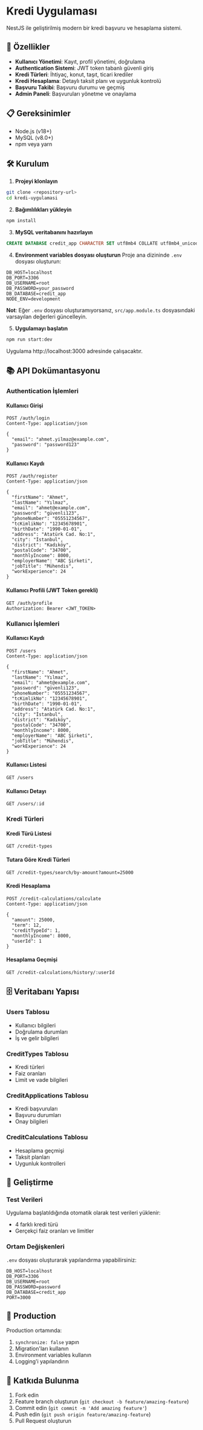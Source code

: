 # Kredi Uygulaması

NestJS ile geliştirilmiş modern bir kredi başvuru ve hesaplama sistemi.

## 🚀 Özellikler

- **Kullanıcı Yönetimi**: Kayıt, profil yönetimi, doğrulama
- **Authentication Sistemi**: JWT token tabanlı güvenli giriş
- **Kredi Türleri**: İhtiyaç, konut, taşıt, ticari krediler
- **Kredi Hesaplama**: Detaylı taksit planı ve uygunluk kontrolü
- **Başvuru Takibi**: Başvuru durumu ve geçmiş
- **Admin Paneli**: Başvuruları yönetme ve onaylama

## 📋 Gereksinimler

- Node.js (v18+)
- MySQL (v8.0+)
- npm veya yarn

## 🛠️ Kurulum

1. **Projeyi klonlayın**
```bash
git clone <repository-url>
cd kredi-uygulamasi
```

2. **Bağımlılıkları yükleyin**
```bash
npm install
```

3. **MySQL veritabanını hazırlayın**
```sql
CREATE DATABASE credit_app CHARACTER SET utf8mb4 COLLATE utf8mb4_unicode_ci;
```

4. **Environment variables dosyası oluşturun**
Proje ana dizininde `.env` dosyası oluşturun:
```env
DB_HOST=localhost
DB_PORT=3306
DB_USERNAME=root
DB_PASSWORD=your_password
DB_DATABASE=credit_app
NODE_ENV=development
```

**Not**: Eğer `.env` dosyası oluşturamıyorsanız, `src/app.module.ts` dosyasındaki varsayılan değerleri güncelleyin.

5. **Uygulamayı başlatın**
```bash
npm run start:dev
```

Uygulama http://localhost:3000 adresinde çalışacaktır.

## 📚 API Dokümantasyonu

### Authentication İşlemleri

#### Kullanıcı Girişi
```http
POST /auth/login
Content-Type: application/json

{
  "email": "ahmet.yilmaz@example.com",
  "password": "password123"
}
```

#### Kullanıcı Kaydı
```http
POST /auth/register
Content-Type: application/json

{
  "firstName": "Ahmet",
  "lastName": "Yılmaz",
  "email": "ahmet@example.com",
  "password": "güvenli123",
  "phoneNumber": "05551234567",
  "tcKimlikNo": "12345678901",
  "birthDate": "1990-01-01",
  "address": "Atatürk Cad. No:1",
  "city": "İstanbul",
  "district": "Kadıköy",
  "postalCode": "34700",
  "monthlyIncome": 8000,
  "employerName": "ABC Şirketi",
  "jobTitle": "Mühendis",
  "workExperience": 24
}
```

#### Kullanıcı Profili (JWT Token gerekli)
```http
GET /auth/profile
Authorization: Bearer <JWT_TOKEN>
```

### Kullanıcı İşlemleri

#### Kullanıcı Kaydı
```http
POST /users
Content-Type: application/json

{
  "firstName": "Ahmet",
  "lastName": "Yılmaz",
  "email": "ahmet@example.com",
  "password": "güvenli123",
  "phoneNumber": "05551234567",
  "tcKimlikNo": "12345678901",
  "birthDate": "1990-01-01",
  "address": "Atatürk Cad. No:1",
  "city": "İstanbul",
  "district": "Kadıköy",
  "postalCode": "34700",
  "monthlyIncome": 8000,
  "employerName": "ABC Şirketi",
  "jobTitle": "Mühendis",
  "workExperience": 24
}
```

#### Kullanıcı Listesi
```http
GET /users
```

#### Kullanıcı Detayı
```http
GET /users/:id
```

### Kredi Türleri

#### Kredi Türü Listesi
```http
GET /credit-types
```

#### Tutara Göre Kredi Türleri
```http
GET /credit-types/search/by-amount?amount=25000
```



#### Kredi Hesaplama
```http
POST /credit-calculations/calculate
Content-Type: application/json

{
  "amount": 25000,
  "term": 12,
  "creditTypeId": 1,
  "monthlyIncome": 8000,
  "userId": 1
}
```

#### Hesaplama Geçmişi
```http
GET /credit-calculations/history/:userId
```

## 🗄️ Veritabanı Yapısı

### Users Tablosu
- Kullanıcı bilgileri
- Doğrulama durumları
- İş ve gelir bilgileri

### CreditTypes Tablosu
- Kredi türleri
- Faiz oranları
- Limit ve vade bilgileri

### CreditApplications Tablosu
- Kredi başvuruları
- Başvuru durumları
- Onay bilgileri

### CreditCalculations Tablosu
- Hesaplama geçmişi
- Taksit planları
- Uygunluk kontrolleri

## 🔧 Geliştirme

### Test Verileri
Uygulama başlatıldığında otomatik olarak test verileri yüklenir:
- 4 farklı kredi türü
- Gerçekçi faiz oranları ve limitler

### Ortam Değişkenleri
`.env` dosyası oluşturarak yapılandırma yapabilirsiniz:
```env
DB_HOST=localhost
DB_PORT=3306
DB_USERNAME=root
DB_PASSWORD=password
DB_DATABASE=credit_app
PORT=3000
```

## 🚀 Production

Production ortamında:
1. `synchronize: false` yapın
2. Migration'ları kullanın
3. Environment variables kullanın
4. Logging'i yapılandırın



## 🤝 Katkıda Bulunma

1. Fork edin
2. Feature branch oluşturun (`git checkout -b feature/amazing-feature`)
3. Commit edin (`git commit -m 'Add amazing feature'`)
4. Push edin (`git push origin feature/amazing-feature`)
5. Pull Request oluşturun




